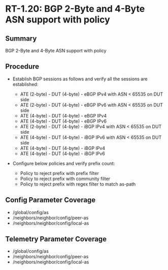 # RT-1.20: BGP 2-Byte and 4-Byte ASN support with policy

## Summary

BGP 2-Byte and 4-Byte ASN support with policy

## Procedure

*   Establish BGP sessions as follows and verify all the sessions are established:
    *   ATE (2-byte) - DUT (4-byte) - eBGP IPv4 with ASN < 65535 on DUT side
    *   ATE (2-byte) - DUT (4-byte) - eBGP IPv6 with ASN < 65535 on DUT side
    *   ATE (4-byte) - DUT (4-byte) - eBGP IPv4
    *   ATE (4-byte) - DUT (4-byte) - eBGP IPv6
    *   ATE (2-byte) - DUT (4-byte) - iBGP IPv4 with ASN < 65535 on DUT side
    *   ATE (4-byte) - DUT (4-byte) - iBGP IPv6 with ASN < 65535 on DUT side
    *   ATE (4-byte) - DUT (4-byte) - iBGP IPv4
    *   ATE (4-byte) - DUT (4-byte) - iBGP IPv6

*   Configure below policies and verify prefix count:
    *   Policy to reject prefix with prefix filter
    *   Policy to reject prefix with community filter
    *   Policy to reject prefix with regex filter to match as-path

## Config Parameter Coverage

*   /global/config/as
*   /neighbors/neighbor/config/peer-as
*   /neighbors/neighbor/config/local-as

## Telemetry Parameter Coverage

*   /global/config/as
*   /neighbors/neighbor/config/peer-as
*   /neighbors/neighbor/config/local-as